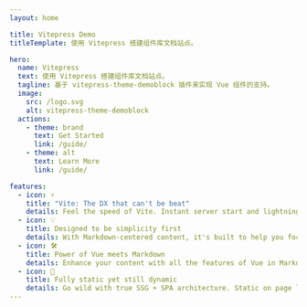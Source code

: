```yaml
---
layout: home

title: Vitepress Demo
titleTemplate: 使用 Vitepress 搭建组件库文档站点。

hero:
  name: Vitepress
  text: 使用 Vitepress 搭建组件库文档站点。
  tagline: 基于 vitepress-theme-demoblock 插件来实现 Vue 组件的支持。
  image:
    src: /logo.svg
    alt: vitepress-theme-demoblock
  actions:
    - theme: brand
      text: Get Started
      link: /guide/
    - theme: alt
      text: Learn More
      link: /guide/

features:
  - icon: ⚡️
    title: "Vite: The DX that can't be beat"
    details: Feel the speed of Vite. Instant server start and lightning fast HMR that stays fast regardless of the app size.
  - icon: 💡
    title: Designed to be simplicity first
    details: With Markdown-centered content, it's built to help you focus on writing and deployed with minimum configuration.
  - icon: 🛠️
    title: Power of Vue meets Markdown
    details: Enhance your content with all the features of Vue in Markdown, while being able to customize your site with Vue.
  - icon: 🔑
    title: Fully static yet still dynamic
    details: Go wild with true SSG + SPA architecture. Static on page load, but engage users with 100% interactivity from there.
---
```

